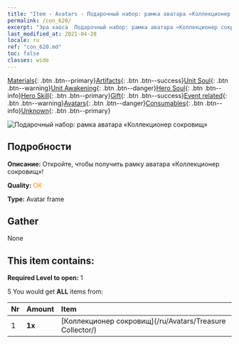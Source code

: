 ```yaml
---
title: "Item - Avatars - Подарочный набор: рамка аватара «Коллекционер сокровищ»"
permalink: /con_620/
excerpt: "Эра хаоса  Подарочный набор: рамка аватара «Коллекционер сокровищ»"
last_modified_at: 2021-04-28
locale: ru
ref: "con_620.md"
toc: false
classes: wide
---
```

 [Materials](/ItemsRU/){: .btn .btn--primary}[Artifacts](/ItemsRU/Artifacts/){: .btn .btn--success}[Unit Soul](/ItemsRU/UnitSoul/){: .btn .btn--warning}[Unit Awakening](/ItemsRU/UnitAwakening/){: .btn .btn--danger}[Hero Soul](/ItemsRU/HeroSoul/){: .btn .btn--info}[Hero Skill](/ItemsRU/HeroSkill/){: .btn .btn--primary}[Gift](/ItemsRU/Gift/){: .btn .btn--success}[Event related](/ItemsRU/Events/){: .btn .btn--warning}[Avatars](/ItemsRU/Avatars/){: .btn .btn--danger}[Consumables](/ItemsRU/Consumables/){: .btn .btn--info}[Unknown](/ItemsRU/Unknown/){: .btn .btn--primary}

 ![Подарочный набор: рамка аватара «Коллекционер сокровищ»](/images/t/i_907003.png)

## Подробности
 **Описание:** Откройте, чтобы получить рамку аватара «Коллекционер сокровищ»!

 **Quality:** <span style="color: #FF8C00">OK</span>

 **Type:** Avatar frame

## Gather

  None

## This item contains:

 **Required Level to open:** 1

 5 You would get **ALL** items  from:

  | Nr | Amount |     Item    |
  |:---|:-------|:------------|
  | 1 |  **1x** | [Коллекционер сокровищ](/ru/Avatars/Treasure Collector/) |  | 
